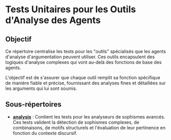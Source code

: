 # Tests Unitaires pour les Outils d'Analyse des Agents

## Objectif

Ce répertoire centralise les tests pour les "outils" spécialisés que les agents d'analyse d'argumentation peuvent utiliser. Ces outils encapsulent des logiques d'analyse complexes qui vont au-delà des fonctions de base des agents.

L'objectif est de s'assurer que chaque outil remplit sa fonction spécifique de manière fiable et précise, fournissant des analyses fines et détaillées sur les arguments qui lui sont soumis.

## Sous-répertoires

-   **[analysis](./analysis/README.md)** : Contient les tests pour les analyseurs de sophismes avancés. Ces tests valident la détection de sophismes complexes, de combinaisons, de motifs structurels et l'évaluation de leur pertinence en fonction du contexte discursif.